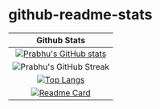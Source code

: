 # github-readme-stats
|Github Stats|
|:---:|
|[![Prabhu's GitHub stats](https://github-readme-stats.vercel.app/api?username=prabhu30&theme=tokyonight)](https://github.com/prabhu30/github-readme-stats)|
|![Prabhu's GitHub Streak](https://github-readme-streak-stats.herokuapp.com/?user=prabhu30&theme=blueberry)|
|[![Top Langs](https://github-readme-stats.vercel.app/api/top-langs/?username=prabhu30&layout=compact&theme=react)](https://github.com/prabhu30/github-readme-stats)|
|[![Readme Card](https://github-readme-stats.vercel.app/api/pin/?username=prabhu30&repo=aimlprojects&show_owner=true&theme=prussian)](https://github.com/prabhu30/github-readme-stats)|
